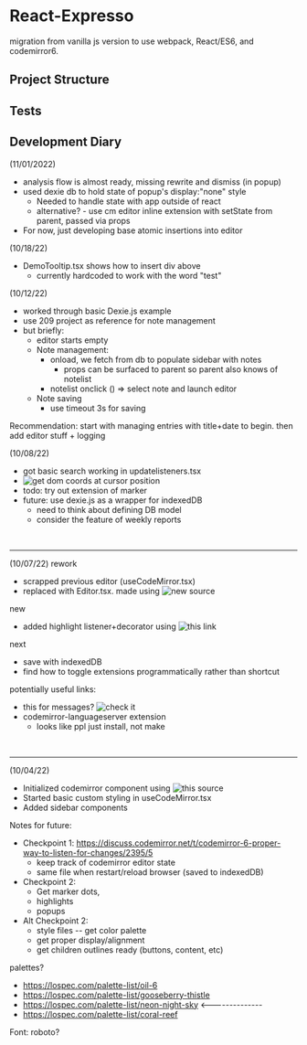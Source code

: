 # React-Expresso

migration from vanilla js version to use webpack, React/ES6, and codemirror6.

## Project Structure

## Tests

## Development Diary

(11/01/2022)
- analysis flow is almost ready, missing rewrite and dismiss (in popup)
- used dexie db to hold state of popup's display:"none" style
  - Needed to handle state with app outside of react
  - alternative? - use cm editor inline extension with setState from parent, passed via props 
- For now, just developing base atomic insertions into editor

(10/18/22)
- DemoTooltip.tsx shows how to insert div above
  - currently hardcoded to work with the word "test"



(10/12/22)
- worked through basic Dexie.js example
- use 209 project as reference for note management
- but briefly:
  - editor starts empty
  - Note management:
    - onload, we fetch from db to populate sidebar with notes
      - props can be surfaced to parent so parent also knows of notelist 
    - notelist onclick () => select note and launch editor 
  - Note saving
    - use timeout 3s for saving

Recommendation: start with managing entries with title+date to begin. then add editor stuff + logging


(10/08/22)
- got basic search working in updatelisteners.tsx
- ![get dom coords at cursor position](https://codemirror.net/docs/ref/#view.EditorView.coordsAtPos)
- todo: try out extension of marker
- future: use dexie.js as a wrapper for indexedDB
  - need to think about defining DB model 
  - consider the feature of weekly reports


<br>

---

(10/07/22)
rework
- scrapped previous editor (useCodeMirror.tsx)
- replaced with Editor.tsx. made using ![new source](https://www.bayanbennett.com/posts/failing-to-add-codemirror-6-and-then-succeeding-devlog-004/)

new
- added highlight listener+decorator using ![this link](https://codemirror.net/examples/decoration/)

next
- save with indexedDB
- find how to toggle extensions programmatically rather than shortcut

potentially useful links:
- this for messages? ![check it](https://codemirror.net/examples/panel/)
- codemirror-languageserver extension
  - looks like ppl just install, not make

<br>

---

(10/04/22) 
- Initialized codemirror component using ![this source](https://www.codiga.io/blog/implement-codemirror-6-in-react/)
- Started basic custom styling in useCodeMirror.tsx
- Added sidebar components

Notes for future:
- Checkpoint 1:  https://discuss.codemirror.net/t/codemirror-6-proper-way-to-listen-for-changes/2395/5 
  - keep track of codemirror editor state
  - same file when restart/reload browser (saved to indexedDB)
- Checkpoint 2:
  - Get marker dots,
  - highlights
  - popups
- Alt Checkpoint 2:
  - style files -- get color palette
  - get proper display/alignment
  - get children outlines ready (buttons, content, etc)


palettes?
- https://lospec.com/palette-list/oil-6
- https://lospec.com/palette-list/gooseberry-thistle
- https://lospec.com/palette-list/neon-night-sky <--------------
- https://lospec.com/palette-list/coral-reef

Font: roboto?
